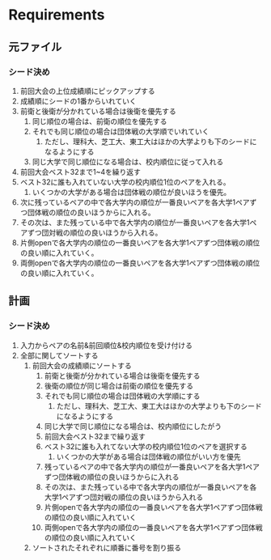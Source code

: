 # Requirements
## 元ファイル
### シード決め
1. 前回大会の上位成績順にピックアップする
2. 成績順にシードの1番からいれていく
3. 前衛と後衛が分かれている場合は後衛を優先する
   1. 同じ順位の場合は、前衛の順位を優先する
   2. それでも同じ順位の場合は団体戦の大学順でいれていく
      1. ただし、理科大、芝工大、東工大はほかの大学よりも下のシードになるようにする
   3. 同じ大学で同じ順位になる場合は、校内順位に従って入れる
4. 前回大会ベスト32まで1~4を繰り返す
5. ベスト32に誰も入れていない大学の校内順位1位のペアを入れる。
   1. いくつかの大学がある場合は団体戦の順位が良いほうを優先。
6. 次に残っているペアの中で各大学内の順位が一番良いペアを各大学1ペアずつ団体戦の順位の良いほうからに入れる。
7. その次は、また残っている中で各大学内の順位が一番良いペアを各大学1ペアずつ団対戦の順位の良いほうから入れる。
8. 片側openで各大学内の順位の一番良いペアを各大学1ペアずつ団体戦の順位の良い順に入れていく。
9. 両側openで各大学内の順位の一番良いペアを各大学1ペアずつ団体戦の順位の良い順に入れていく。
## 計画
### シード決め
1. 入力からペアの名前&前回順位&校内順位を受け付ける
2. 全部に関してソートする
   1. 前回大会の成績順にソートする
      1. 前衛と後衛が分かれている場合は後衛を優先する
      2. 後衛の順位が同じ場合は前衛の順位を優先する
      3. それでも同じ順位の場合は団体戦の大学順にする
         1. ただし、理科大、芝工大、東工大はほかの大学よりも下のシードになるようにする
      4. 同じ大学で同じ順位になる場合は、校内順位にしたがう
      5. 前回大会ベスト32まで繰り返す
      6. ベスト32に誰も入れてない大学の校内順位1位のペアを選択する
         1. いくつかの大学がある場合は団体戦の順位がいい方を優先
      7. 残っているペアの中で各大学内の順位が一番良いペアを各大学1ペアずつ団体戦の順位の良いほうからに入れる
      8. その次は、また残っている中で各大学内の順位が一番良いペアを各大学1ペアずつ団対戦の順位の良いほうから入れる
      9. 片側openで各大学内の順位の一番良いペアを各大学1ペアずつ団体戦の順位の良い順に入れていく
      10. 両側openで各大学内の順位の一番良いペアを各大学1ペアずつ団体戦の順位の良い順に入れていく
   2. ソートされたそれぞれに順番に番号を割り振る